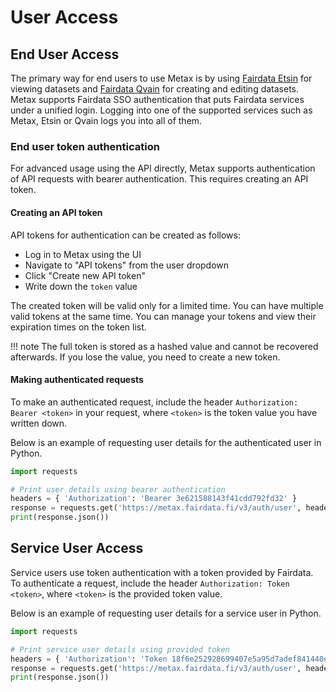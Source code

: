 # User Access

## End User Access

The primary way for end users to use Metax is by using [Fairdata Etsin](https://etsin.fairdata.fi) for viewing datasets and [Fairdata Qvain](https://qvain.fairdata.fi) for creating and editing datasets. Metax supports Fairdata SSO authentication that puts Fairdata services under a unified login. Logging into one of the supported services such as Metax, Etsin or Qvain logs you into all of them.

### End user token authentication

For advanced usage using the API directly, Metax supports authentication of API requests with bearer authentication. This requires creating an API token.

#### Creating an API token

API tokens for authentication can be created as follows:

- Log in to Metax using the UI
- Navigate to "API tokens" from the user dropdown
- Click "Create new API token"
- Write down the `token` value

The created token will be valid only for a limited time. You can have multiple valid tokens at the same time. You can manage your tokens and view their expiration times on the token list.

<!-- prettier-ignore -->
!!! note
    The full token is stored as a hashed value and cannot be recovered afterwards.
    If you lose the value, you need to create a new token.

#### Making authenticated requests

To make an authenticated request, include the header `Authorization: Bearer <token>` in your request, where `<token>` is the token value you have written down.

Below is an example of requesting user details for the authenticated user in Python.

```python
import requests

# Print user details using bearer authentication
headers = { 'Authorization': 'Bearer 3e621588143f41cdd792fd32' }
response = requests.get('https://metax.fairdata.fi/v3/auth/user', headers=headers)
print(response.json())
```

## Service User Access

Service users use token authentication with a token provided by Fairdata. 
To authenticate a request, include the header `Authorization: Token <token>`, 
where `<token>` is the provided token value.

Below is an example of requesting user details for a service user in Python.

```python
import requests

# Print service user details using provided token
headers = { 'Authorization': 'Token 18f6e252928699407e5a95d7adef841440e95511' }
response = requests.get('https://metax.fairdata.fi/v3/auth/user', headers=headers)
print(response.json())
```
